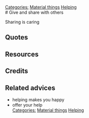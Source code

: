 [Categories:](../Categories/index.md) [Material things](../Categories/Material%20things.md) [Helping](../Categories/Helping.md)<br># Give and share with others

Sharing is caring


## Quotes

## Resources

## Credits

## Related advices

- helping makes you happy
- offer your help
<br>[Categories:](../Categories/index.md) [Material things](../Categories/Material%20things.md) [Helping](../Categories/Helping.md)